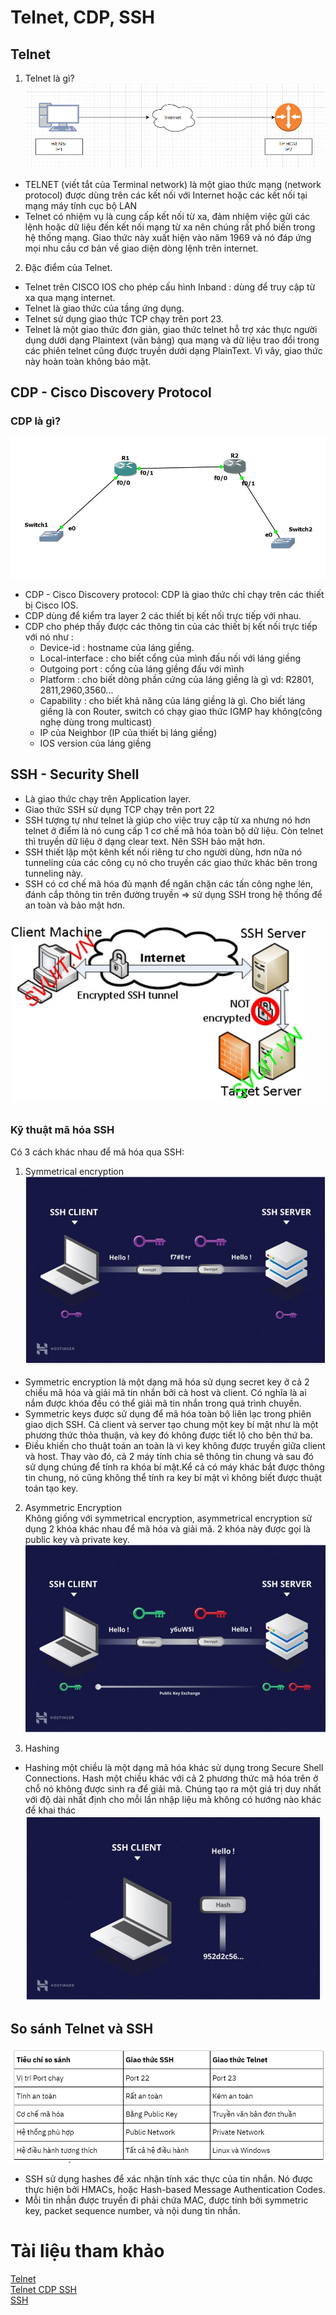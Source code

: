 # Telnet, CDP, SSH
## Telnet
1. Telnet là gì?    
![](../CCNA/images/z3437846054044_d9e99aa3a0903dc3aa7237bebcddf3e1.jpg)   

* TELNET (viết tắt của Terminal network) là một giao thức mạng (network protocol) được dùng trên các kết nối với Internet hoặc các kết nối tại mạng máy tính cục bộ LAN     
* Telnet có nhiệm vụ là cung cấp kết nối từ xa, đảm nhiệm việc gửi các lệnh hoặc dữ liệu đến kết nối mạng từ xa nên chúng rất phổ biến trong hệ thống mạng. Giao thức này xuất hiện vào năm 1969 và nó đáp ứng mọi nhu cầu cơ bản về giao diện dòng lệnh trên internet. 
2. Đặc điểm của Telnet.
- Telnet trên CISCO IOS cho phép cấu hình Inband : dùng để truy cập từ xa qua mạng internet.
- Telnet là giao thức của tầng ứng dụng.
- Telnet sử dụng giao thức TCP chạy trên port 23.
- Telnet là một giao thức đơn giản, giao thức telnet hỗ trợ xác thực người dụng dưới dạng Plaintext (văn bảng) qua mạng và dữ liệu trao đổi trong các phiên telnet cũng được truyền dưới dạng PlainText. Vì vây, giao thức này hoàn toàn không bảo mật.

## CDP - Cisco Discovery Protocol
### CDP là gì?
![](../CCNA/images/z3437893902722_1233dc5d532375aa6e806e65c4157ae9.jpg)
- CDP - Cisco Discovery protocol: CDP là giao thức chỉ chạy trên các thiết bị Cisco IOS.   
- CDP dùng để kiểm tra layer 2 các thiết bị kết nối trực tiếp với nhau.
- CDP cho phép thấy được các thông tin của các thiết bị kết nối trực tiếp với nó như :
    * Device-id : hostname của láng giềng.
    * Local-interface : cho biết cổng của mình đấu nối với láng giềng
    * Outgoing port : cổng của láng giềng đấu với mình
    * Platform : cho biết dòng phần cứng của láng giềng là gì vd: R2801,    2811,2960,3560...
    * Capability : cho biết khả năng của láng giềng là gì. Cho biết láng giềng là con Router, switch có chạy giao thức IGMP hay không(công nghẹ dùng trong multicast)
    * IP của Neighbor (IP của thiết bị láng giềng)
    * IOS version của láng giềng

## SSH - Security Shell
- Là giao thức chạy trên Application layer.
- Giao thức SSH sử dụng TCP chạy trên port 22
- SSH tượng tự như telnet là giúp cho việc truy cập từ xa nhưng nó hơn telnet ở điểm là nó cung cấp 1 cơ chế mã hóa toàn bộ dữ liệu. Còn telnet thì truyền dữ liệu ở dạng clear text. Nên SSH bảo mật hơn.
- SSH thiết lập một kênh kết nối riêng tư cho người dùng, hơn nữa nó tunneling của các công cụ nó cho truyền các giao thức khác bên trong tunneling này.
- SSH có cơ chế mã hóa đủ mạnh để ngăn chặn các tấn công nghe lén, đánh cắp thông tin trên đường truyền => sử dụng SSH trong hệ thống để an toàn và bảo mật hơn.        

![](../CCNA/images/z3438083619827_41752dc3cb36d4779615622a6c37f0f9.jpg)
### Kỹ thuật mã hóa SSH
Có 3 cách khác nhau để mã hóa qua SSH:
1. Symmetrical encryption
![](../CCNA/images/z3438120270192_2b9b022a1bb7988987cd32f380665481.jpg)    
* Symmetric encryption là một dạng mã hóa sử dụng secret key ở cả 2 chiều mã hóa và giải mã tin nhắn bởi cả host và client. Có nghĩa là ai nắm được khóa đều có thể giải mã tin nhắn trong quá trình chuyền.
* Symmetric keys được sử dụng để mã hóa toàn bộ liên lạc trong phiên giao dịch SSH. Cả client và server tạo chung một key bí mật như là một phương thức thỏa thuận, và key đó không được tiết lộ cho bên thứ ba.
* Điều khiến cho thuật toán an toàn là vì key không được truyền giữa client và host. Thay vào đó, cả 2 máy tính chia sẽ thông tin chung và sau đó sử dụng chúng để tính ra khóa bí mật.Kể cả có máy khác bắt được thông tin chung, nó cũng không thể tính ra key bí mật vì không biết được thuật toán tạo key.
2. Asymmetric Encryption    
Không giống với symmetrical encryption, asymmetrical encryption sử dụng 2 khóa khác nhau để mã hóa và giải mã. 2 khóa này được gọi là public key và private key.
![](../CCNA/images/z3438134677970_742c39857134c1a38dc2923b508a1b7b.jpg)  

3. Hashing    
* Hashing một chiều là một dạng mã hóa khác sử dụng trong Secure Shell Connections. Hash một chiều khác với cả 2 phương thức mã hóa trên ở chỗ nó không được sinh ra để giải mã. Chúng tạo ra một giá trị duy nhất với độ dài nhất định cho mỗi lần nhập liệu mà không có hướng nào khác để khai thác
![](../CCNA/images/z3438144648050_9e245844d34863f1c0522dfa03a49462.jpg)
## So sánh Telnet và SSH
![](../CCNA/images/z3438062075223_0be2a7549873b6e059bb0d333006658b.jpg)   

* SSH sử dụng hashes để xác nhận tính xác thực của tin nhắn. Nó được thực hiện bởi HMACs, hoặc Hash-based Message Authentication Codes.
* Mỗi tin nhắn được truyền đi phải chứa MAC, được tính bởi symmetric key, packet sequence number, và nội dung tin nhắn. 
# Tài liệu tham khảo
[Telnet](https://www.totolink.vn/article/135-telnet-la-gi-tim-hieu-ve-giao-thuc-telnet.html)   
[Telnet CDP SSH](https://securityzone.vn/t/bai-10-cau-hinh-telnet-cdp-ssh-tren-cisco-ios.10/)   
[SSH](https://www.hostinger.vn/huong-dan/ssh-la-gi-va-cach-su-dung-ssh-cho-nguoi-moi-bat-dau)